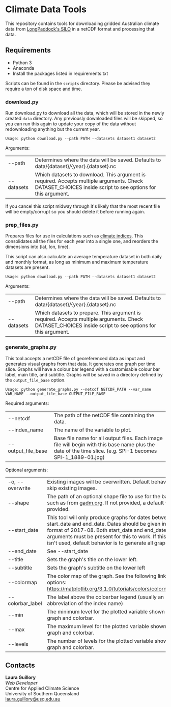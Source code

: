 # Climate Data Tools

This repository contains tools for downloading gridded Australian climate data from 
[LongPaddock's SILO](https://silo.longpaddock.qld.gov.au/) in a netCDF format and processing that data.

## Requirements

* Python 3
* Anaconda
* Install the packages listed in requirements.txt

Scripts can be found in the `scripts` directory. Please be advised they require a ton of disk space and time.

### download.py

Run download.py to download all the data, which will be stored in the newly created `data` directory. Any previously 
downloaded files will be skipped, so you can run this again to update your copy of the data without redownloading 
anything but the current year. 

```
Usage: python download.py --path PATH --datasets dataset1 dataset2
```

Arguments:  

|||
|--------------------|-------------------------------------------------------------------------------------------------------------------------------------------------------------|
| --path             | Determines where the data will be saved. Defaults to data/{dataset}/{year}.{dataset}.nc                                                                                                        |
| --datasets         | Which datasets to download. This argument is required. Accepts multiple arguments. Check DATASET_CHOICES inside script to see options for this argument.                                                                                                                    |


If you cancel this script midway through it's likely that the most recent file will be empty/corrupt so you should 
delete it before running again.

### prep_files.py

Prepares files for use in calculations such as [climate indices](https://github.com/monocongo/climate_indices). This 
consolidates all the files for each year into a single one, and reorders the dimensions into (lat, lon, time). 

This script can also calculate an average temperature dataset in both daily and monthly format, as long as minimum and
maximum temperature datasets are present.

```
Usage: python download.py --path PATH --datasets dataset1 dataset2
```

Arguments:  

|||
|--------------------|-------------------------------------------------------------------------------------------------------------------------------------------------------------|
| --path             | Determines where the data will be saved. Defaults to data/{dataset}/{year}.{dataset}.nc                                                                                                        |
| --datasets         | Which datasets to prepare. This argument is required. Accepts multiple arguments. Check DATASET_CHOICES inside script to see options for this argument.

### generate_graphs.py

This tool accepts a netCDF file of georeferenced data as input and generates visual graphs from that data. It generates
one graph per time slice. Graphs will have a colour bar legend with a customisable colour bar label, main title, and
subtitle. Graphs will be saved in a directory defined by the `output_file_base` option.

```
Usage: python generate_graphs.py --netcdf NETCDF_PATH --var_name VAR_NAME --output_file_base OUTPUT_FILE_BASE
```

Required arguments:  

|||
|--------------------|-------------------------------------------------------------------------------------------------------------------------------------------------------------|
| --netcdf           | The path of the netCDF file containing the data.                                                                                                            |
| --index_name       | The name of the variable to plot.                                                                                                                           |
| --output_file_base | Base file name for all output files. Each image file will begin with this base name plus the date of the time slice. (e.g. SPI-1 becomes SPI-1_1889-01.jpg) |

Optional arguments:

|||
|------------------|--------------------------------------------------------------------------------------------------------------------------------------------------------------------------------------------------------------------------------------------------------------------------------|
| -o, --overwrite  | Existing images will be overwritten. Default behavior is to skip existing images.                                                                                                                                                                                              |
| --shape          | The path of an optional shape file to use for the base map, such as from [gadm.org](https://gadm.org/). If not provided, a default will be provided.                                                                                                                           |
| --start_date     | This tool will only produce graphs for dates between start_date and end_date. Dates should be given in the format of 2017-08. Both start_date and end_date arguments must be present for this to work. If this option  isn't used, default behavior is to generate all graphs. |
| --end_date       | See --start_date                                                                                                                                                                                                                                                               |
| --title          | Sets the graph's title on the lower left. |
| --subtitle       | Sets the graph's subtitle on the lower left |
| --colormap       | The color map of the graph. See the following link for options: https://matplotlib.org/3.1.0/tutorials/colors/colormaps.html' |
| --colorbar_label | The label above the coloarbar legend (usually an abbreviation of the index name) |
| --min            | The minimum level for the plotted variable shown in the graph and colorbar. |
| --max            | The maximum level for the plotted variable shown in the graph and colorbar. |
| --levels         | The number of levels for the plotted variable shown in the graph and colorbar. |

## Contacts

**Laura Guillory**  
_Web Developer_  
Centre for Applied Climate Science  
University of Southern Queensland  
[laura.guillory@usq.edu.au](mailto:laura.guillory@usq.edu.au)
